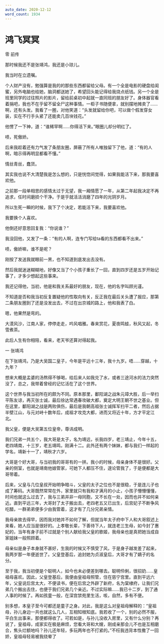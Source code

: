 ```yaml
---
auto_date: 2020-12-12
word_count: 1934
---
```


# 鸿飞冥冥

零 前传

那时候我还不是张靖鸿，我还是小琼儿。

我当时在立遗嘱。

个人财产没有，勉强算是我的的那些东西都留给父母。有一个全是电影的硬盘给闺蜜，另外电脑也给她，脑洞都送她了，希望回头能记得给我烧点纸钱。另一个全是班里同学的过往照片的影片，留给前桌初中起就一直同班的朋友好了。身体器官看着捐吧，我也不在乎留不留全尸这种事情。一柜子书随便拿，就别摆地摊卖了……啊，还有头发。我看了一圈，对他笑道：“头发就留给你吧，可以做个假发穿女装，实在不行手头紧了还能卖几百块钱花。”

他愣了一下神，道：“谁稀罕啊……你得活下来。”眼圈儿却分明红了。

啧，死傲娇。

后来我趁着还有力气发了条朋友圈，屏蔽了所有人唯独留下了他，道：“有的人啊，暗示得再明显都看不懂。”

情丝青丝，蠢货。

其实我也说不大清楚我是怎么想的，只是恍惚间觉得，如果我能活下来，那我要喜欢他。

之前那一段单相思的感情太过于无望，我一厢情愿了一年，从第二年起我决定不再追求，任时间磨损个干净。于是乎就活活消磨了四年的光阴岁月。

所以生死一瞬的时候，我下了个决定，若能活下来，我要喜欢他。

我要换个人喜欢。

他倒还好意思回复我：“你说谁？”

我没回他，又发了一条：“有的人啊，连专门写给ta看的东西都看不出来。”

啧，傲娇嘛，谁不是呢？

刚按了发送我就眼前一黑，也不知道到底发出去没有。

然后我就迷迷糊糊地，好像又当了个小孩子重长了一回，直到四岁还是五岁开始记事了，才多少想起这些事来。

我还记得他，当初，他是和我关系最好的朋友，现在，他的名字叫顾光谨。

不知道是否和我当初反复置疑他的性取向有关，反正我在最后关头遭了报应，那第二条朋友圈到了还是没发出去，不过在出京城的路上，他和我表了白。

嗯，他果然是弯的。

大漠风沙，江南人家，停停走走，吟风唱雅。春来赏花，夏夜鸣蛙，秋风又起，冬雪煮茶。

此后人生有你相陪，看来，老天爷还算对得起我。

一 张靖鸿

在下张靖鸿，乃是大吴国二皇子，今年是平远十三年，我十九岁。唔……穿越，十九年？

想来大概是孟婆的汤熬得不够喝，给后来人如我兑了水，或者三途河水的法力突然没了，总之，我带着曾经的记忆活在了这个世界。

这个世界与我当初所在的颇为不同。原本那里，鄱阳湖之战朱元璋大胜，后一举扫平陈友谅，再灭张士诚，最后徐达常遇春攻破大都，奠定大明王朝不世之基业。但在这里，鄱阳湖之战是两败俱伤，最后是我朝高祖张士诚挥军扫平二者，然后占据半壁江山，与元对峙十数年后，成祖才攻克大都，进而又将近十年，方才平定江北。

我父皇，便是大吴第五位皇帝，尊讳成明。

我们兄弟一共五个，我大哥是太子，名为靖远，长我四岁，老三靖止，今年十五，老四靖南，十三岁，老五靖鸣，刚满十二。此外还有两个妹妹，都与我们一样起的学名，靖新十一了，靖秋才六岁。

大哥是个好大哥，与当初我的哥哥有的一拼。我小的时候，母亲身体不是很好。父亲的侧室，也就是靖南他娘管家，可她下人都压不住，遑论管我了，于是便都是大哥带着。

后来，父皇与几位皇叔开始明争暗斗，父皇的太子之位也不是很稳，于是连儿子也成了筹码。大哥既然常常在外，家里就只有我和才满月的小止，小孩子懵懵懂懂，时间也就这么过去了，我与三弟并非一母同胞，又不长在一处，因而也并不如何亲近。直到平远三年，大哥封了太子搬出去，老四老五又已出生，后宫妃子不断争风吃醋，一群弟弟便多少由我管着，这才有了几分兄弟亲情。

我母亲故去得早，因而我对她并不如何了解，但就当年太子府中下人和大哥叙述上来看，她人应当是很好的。上孝敬长辈，下善待下人，就连老三生母，如今封了惠妃的，当年有身子前不过就是个别人献给我父皇的歌姬，我母亲也是真把她当成自家姐妹一般照顾着。

母亲似是身子本身就不甚好，生我的时候又不慎受了风，于是身子越发差了起来，我两岁那一年便逝世了。父皇登基后，追封她为贞淑皇后，大哥才有了嫡子的名分。

至于我，我当初便是个聪明人，如今也未必便差到哪去。聪明伶俐，很招奶……皇祖母喜欢。因此，父皇登基后，我便由皇祖母照管，住在慈宁宫里。直到平远六年，父皇说后宫太大，不便读书，便在后宫之外辟了新府，名为棠棣府，让我们兄弟几个搬出去住，也便于我们兄弟几个亲近。不过实际嘛……我已十二岁，到了通人事的时候了。再如孩童一般，在深宫禁苑里生活，咳，自然，多有不便。

别多想，本皇子至今可都还是童子之身。对此，我是这么对皇祖母解释的：“皇祖母，孙儿身边一共也就这么几人，互相知根知底。我若收了一个，别的必然不服，平白生出事来，那便都得收了。可若如是，与孙儿没收入房里，又有什么分别？再说了，皇祖母，成家实在极是麻烦，您看大哥和大嫂，刚成亲那会儿不也是互相磨合，焦头烂额地吗？孙儿还年轻，多玩两年也不打紧的。”不枉我违背本性撒了一回娇，皇祖母轻易被我绕晕了
